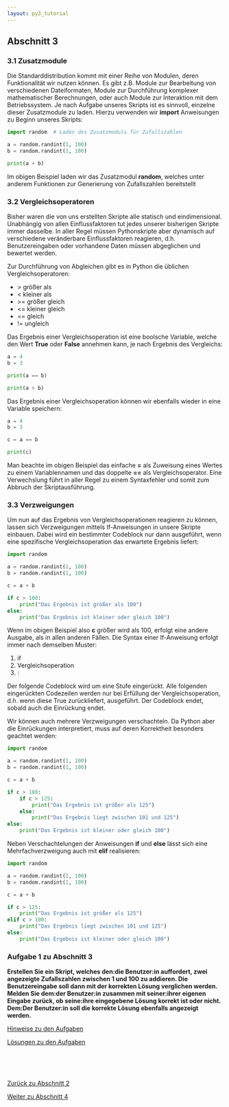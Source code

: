 ```yaml
---
layout: py3_tutorial
---
```


## Abschnitt 3

### 3.1 Zusatzmodule

Die Standarddistribution kommt mit einer Reihe von Modulen, deren Funktionalität wir nutzen können. 
Es gibt z.B. Module zur Bearbeitung von verschiedenen Dateiformaten, Module zur Durchführung 
komplexer mathematischer Berechnungen, oder auch Module zur Interaktion mit dem Betriebssystem. 
Je nach Aufgabe unseres Skripts ist es sinnvoll, einzelne dieser Zusatzmodule zu laden. Hierzu 
verwenden wir **import** Anweisungen zu Beginn unseres Skripts:

```python
import random  # Laden des Zusatzmoduls für Zufallszahlen

a = random.randint(1, 100)
b = random.randint(1, 100)

print(a + b)
```

Im obigen Beispiel laden wir das Zusatzmodul **random**, welches unter anderem Funktionen zur 
Generierung von Zufallszahlen bereitstellt

### 3.2 Vergleichsoperatoren

Bisher waren die von uns erstellten Skripte alle statisch und eindimensional. 
Unabhängig von allen Einflussfaktoren tut jedes unserer bisherigen Skripte immer dasselbe. 
In aller Regel müssen Pythonskripte aber dynamisch auf verschiedene veränderbare Einflussfaktoren 
reagieren, d.h. Benutzereingaben oder vorhandene Daten müssen abgeglichen und bewertet werden.

Zur Durchführung von Abgleichen gibt es in Python die üblichen Vergleichsoperatoren:

* \> größer als
* < kleiner als
* \>= größer gleich
* <= kleiner gleich
* == gleich
* != ungleich

Das Ergebnis einer Vergleichsoperation ist eine boolsche Variable, welche den Wert **True** oder
**False** annehmen kann, je nach Ergebnis des Vergleichs:

```python
a = 4
b = 3

print(a == b)

print(a > b)
```

Das Ergebnis einer Vergleichsoperation können wir ebenfalls wieder in eine Variable speichern:

```python
a = 4
b = 3

c = a == b

print(c)
```

Man beachte im obigen Beispiel das einfache **=** als Zuweisung eines Wertes zu einem 
Variablennamen und das doppelte **==** als Vergleichsoperator. Eine Verwechslung führt in aller 
Regel zu einem Syntaxfehler und somit zum Abbruch der Skriptausführung.

### 3.3 Verzweigungen

Um nun auf das Ergebnis von Vergleichsoperationen reagieren zu können, lassen sich Verzweigungen 
mittels If-Anweisungen in unsere Skripte einbauen. Dabei wird ein bestimmter Codeblock nur dann 
ausgeführt, wenn eine spezifische Vergleichsoperation das erwartete Ergebnis liefert:

```python
import random

a = random.randint(1, 100)
b = random.randint(1, 100)

c = a + b

if c > 100:
    print("Das Ergebnis ist größer als 100")
else:
    print("Das Ergebnis ist kleiner oder gleich 100")
```

Wenn im obigen Beispiel also **c** größer wird als 100, erfolgt eine andere Ausgabe, als in allen 
anderen Fällen. Die Syntax einer If-Anweisung erfolgt immer nach demselben Muster:

1. if
2. Vergleichsoperation
3. :

Der folgende Codeblock wird um eine Stufe eingerückt. 
Alle folgenden eingerückten Codezeilen werden nur bei Erfüllung der Vergleichsoperation, d.h. wenn 
diese True zurückliefert, ausgeführt. Der Codeblock endet, sobald auch die Einrückung endet.

Wir können auch mehrere Verzweigungen verschachteln. Da Python aber die Einrückungen interpretiert,
muss auf deren Korrektheit besonders geachtet werden:

```python
import random

a = random.randint(1, 100)
b = random.randint(1, 100)

c = a + b

if c > 100:
    if c > 125:
        print("Das Ergebnis ist größer als 125")
    else:
        print("Das Ergebnis liegt zwischen 101 und 125")
else:
    print("Das Ergebnis ist kleiner oder gleich 100")
```

Neben Verschachtelungen der Anweisungen **if** und **else** lässt sich eine Mehrfachverzweigung 
auch mit **elif** realisieren:

```python
import random

a = random.randint(1, 100)
b = random.randint(1, 100)

c = a + b

if c > 125:
    print("Das Ergebnis ist größer als 125")
elif c > 100:
    print("Das Ergebnis liegt zwischen 101 und 125")
else:
    print("Das Ergebnis ist kleiner oder gleich 100")
```

### Aufgabe 1 zu Abschnitt 3

**Erstellen Sie ein Skript, welches den:die Benutzer:in auffordert, zwei 
angezeigte Zufallszahlen zwischen 1 und 100 zu addieren. Die Benutzereingabe soll dann 
mit der korrekten Lösung verglichen werden. Melden Sie dem:der Benutzer:in zusammen mit 
seiner:ihrer eigenen Eingabe zurück, ob seine:ihre eingegebene Lösung korrekt ist oder nicht. 
Dem:Der Benutzer:in soll die korrekte Lösung ebenfalls angezeigt werden.**

<div class="d-grid gap-2 d-md-block">
  <a href="part3_hints" class="btn btn-secondary btn-sm" tabindex="2" role="button" aria-disabled="true">Hinweise zu den Aufgaben</a>

  <a href="part3_solution" class="btn btn-secondary btn-sm" tabindex="3" role="button" aria-disabled="true">Lösungen zu den Aufgaben</a>
</div>

<br><br><br>

<div class="d-grid gap-2 d-md-flex justify-content-md-between">
  <a href="part2" class="btn btn-outline-primary btn-sm" tabindex="1" role="button" aria-disabled="true">Zurück zu Abschnitt 2</a>

  <a href="part4" class="btn btn-primary btn-sm" tabindex="4" role="button" aria-disabled="true">Weiter zu Abschnitt 4</a>
</div>